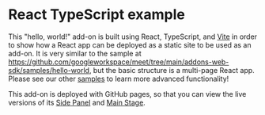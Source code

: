 # React TypeScript example

This "hello, world!" add-on is built using React, TypeScript, and [Vite](https://vite.dev/) in order to show how a React app can be deployed as a static site to be used as an add-on. It is very similar to the sample at <https://github.com/googleworkspace/meet/tree/main/addons-web-sdk/samples/hello-world>, but the basic structure is a multi-page React app. Please see our other [samples](https://github.com/googleworkspace/meet/tree/main/addons-web-sdk/samples) to learn more advanced functionality!

This add-on is deployed with GitHub pages, so that you can view the live versions of its [Side Panel](https://googleworkspace.github.io/meet/hello-world-react-ts-vite/sidepanel) and [Main Stage](https://googleworkspace.github.io/meet/hello-world-react-ts-vite/mainstage).
